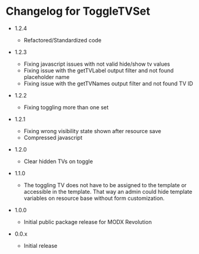 Changelog for ToggleTVSet
=========================

- 1.2.4
    - Refactored/Standardized code
- 1.2.3
    - Fixing javascript issues with not valid hide/show tv values
    - Fixing issue with the getTVLabel output filter and not found placeholder name
    - Fixing issue with the getTVNames output filter and not found TV ID
- 1.2.2
    - Fixing toggling more than one set
- 1.2.1
    - Fixing wrong visibility state shown after resource save
    - Compressed javascript
- 1.2.0
    - Clear hidden TVs on toggle

- 1.1.0
    - The toggling TV does not have to be assigned to the template or
      accessible in the template. That way an admin could hide template
      variables on resource base without form customization.

- 1.0.0
    - Initial public package release for MODX Revolution

- 0.0.x
    - Initial release
